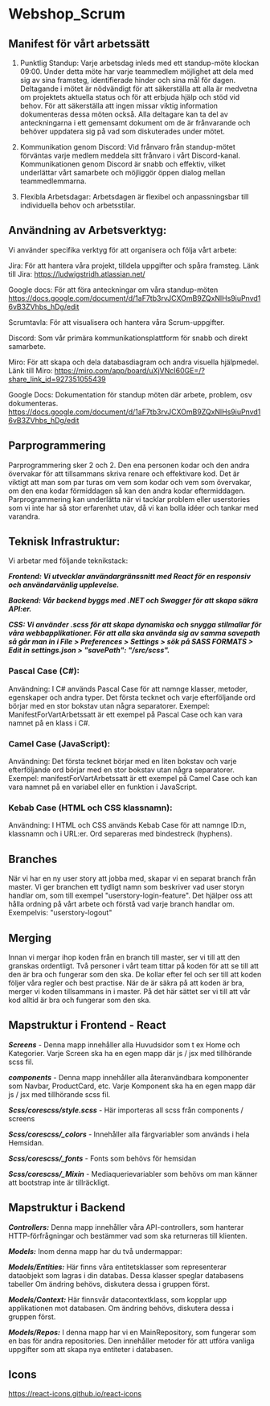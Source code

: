 # Webshop_Scrum

## Manifest för vårt arbetssätt ##


1. Punktlig Standup:
Varje arbetsdag inleds med ett standup-möte klockan 09:00. Under detta möte har varje teammedlem möjlighet att dela med sig av sina framsteg, identifierade hinder och sina mål för dagen. Deltagande i mötet är nödvändigt för att säkerställa att alla är medvetna om projektets aktuella status och för att erbjuda hjälp och stöd vid behov.
För att säkerställa att ingen missar viktig information dokumenteras dessa möten också. Alla deltagare kan ta del av anteckningarna i ett gemensamt dokument om de är frånvarande och behöver uppdatera sig på vad som diskuterades under mötet.

2. Kommunikation genom Discord:
Vid frånvaro från standup-mötet förväntas varje medlem meddela sitt frånvaro i vårt Discord-kanal. Kommunikationen genom Discord är snabb och effektiv, vilket underlättar vårt samarbete och möjliggör öppen dialog mellan teammedlemmarna.

3. Flexibla Arbetsdagar:
Arbetsdagen är flexibel och anpassningsbar till individuella behov och arbetsstilar.

## Användning av Arbetsverktyg: ##
Vi använder specifika verktyg för att organisera och följa vårt arbete:

Jira: För att hantera våra projekt, tilldela uppgifter och spåra framsteg.
Länk till Jira: https://ludwigstridh.atlassian.net/ 

Google docs: För att föra anteckningar om våra standup-möten
https://docs.google.com/document/d/1aF7tb3rvJCXOmB9ZQxNlHs9iuPnvd16vB3ZVhbs_hDg/edit

Scrumtavla: För att visualisera och hantera våra Scrum-uppgifter.

Discord: Som vår primära kommunikationsplattform för snabb och direkt samarbete.

Miro: För att skapa och dela databasdiagram och andra visuella hjälpmedel. 
Länk till Miro: https://miro.com/app/board/uXjVNcI60GE=/?share_link_id=927351055439

Google Docs: Dokumentation för standup möten där arbete, problem, osv dokumenteras.
https://docs.google.com/document/d/1aF7tb3rvJCXOmB9ZQxNlHs9iuPnvd16vB3ZVhbs_hDg/edit

## Parprogrammering ## 

Parprogrammering sker 2 och 2. Den ena personen kodar och den andra övervakar för att tillsammans skriva renare och effektivare kod. Det är viktigt att man som par turas om vem som kodar och vem som övervakar, om den ena kodar förmiddagen så kan den andra kodar eftermiddagen. Parprogrammering kan underlätta när vi tacklar problem eller userstories som vi inte har så stor erfarenhet utav, då vi kan bolla idéer och tankar med varandra. 

## Teknisk Infrastruktur: ## 
Vi arbetar med följande teknikstack:

***Frontend: Vi utvecklar användargränssnitt med React för en responsiv och användarvänlig upplevelse.***

***Backend: Vår backend byggs med .NET och Swagger för att skapa säkra API:er.***

***CSS: Vi använder .scss för att skapa dynamiska och snygga stilmallar för våra webbapplikationer. För att alla ska använda sig av samma savepath så går man in i File > Preferences > Settings > sök på SASS FORMATS > Edit in settings.json > "savePath": "/src/scss".***

### Pascal Case (C#): ###

Användning: I C# används Pascal Case för att namnge klasser, metoder, egenskaper och andra typer. Det första tecknet och varje efterföljande ord börjar med en stor bokstav utan några separatorer.
Exempel: ManifestForVartArbetssatt är ett exempel på Pascal Case och kan vara namnet på en klass i C#.

### Camel Case (JavaScript): ###

Användning: Det första tecknet börjar med en liten bokstav och varje efterföljande ord börjar med en stor bokstav utan några separatorer.
Exempel: manifestForVartArbetssatt är ett exempel på Camel Case och kan vara namnet på en variabel eller en funktion i JavaScript.

### Kebab Case (HTML och CSS klassnamn): ###

Användning: I HTML och CSS används Kebab Case för att namnge ID:n, klassnamn och i URL:er. Ord separeras med bindestreck (hyphens).


## Branches ##
När vi har en ny user story att jobba med, skapar vi en separat branch från master. Vi ger branchen ett tydligt namn som beskriver vad user storyn handlar om, som till exempel "userstory-login-feature". Det hjälper oss att hålla ordning på vårt arbete och förstå vad varje branch handlar om. Exempelvis: "userstory-logout"

## Merging ##
Innan vi mergar ihop koden från en branch till master, ser vi till att den granskas ordentligt. Två personer i vårt team tittar på koden för att se till att den är bra och fungerar som den ska. De kollar efter fel och ser till att koden följer våra regler och best practise. När de är säkra på att koden är bra, merger vi koden tillsammans in i master. På det här sättet ser vi till att vår kod alltid är bra och fungerar som den ska.
## Mapstruktur i Frontend - React ##
***Screens*** - Denna mapp innehåller alla Huvudsidor som t ex Home och Kategorier. Varje Screen ska ha en egen mapp där js / jsx med tillhörande scss fil.

***components*** - Denna mapp innehåller alla återanvändbara komponenter som Navbar, ProductCard, etc. Varje Komponent ska ha en egen mapp där js / jsx med tillhörande scss fil.

***Scss/corescss/style.scss*** - Här importeras all scss från components / screens 

***Scss/corescss/_colors*** - Innehåller alla färgvariabler som används i hela Hemsidan.

***Scss/corescss/_fonts*** - Fonts som behövs för hemsidan

***Scss/corescss/_Mixin*** - Mediaquerievariabler som behövs om man känner att bootstrap inte är tillräckligt.

## Mapstruktur i Backend ##

***Controllers:*** Denna mapp innehåller våra API-controllers, som hanterar HTTP-förfrågningar och bestämmer vad som ska returneras till klienten.

***Models:*** Inom denna mapp har du två undermappar:

***Models/Entities:*** Här finns våra entitetsklasser som representerar dataobjekt som lagras i din databas. Dessa klasser speglar databasens tabeller Om ändring behövs, diskutera dessa i gruppen först.

***Models/Context:*** Här finnsvår datacontextklass, som kopplar upp applikationen mot databasen. Om ändring behövs, diskutera dessa i gruppen först.

***Models/Repos:*** I denna mapp har vi en MainRepository, som fungerar som en bas för andra repositories. Den innehåller metoder för att utföra vanliga uppgifter som att skapa nya entiteter i databasen.

## Icons ##
https://react-icons.github.io/react-icons


